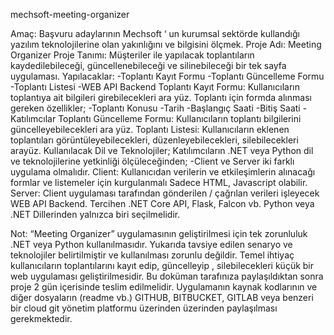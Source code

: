 mechsoft-meeting-organizer

Amaç:
Başvuru adaylarının Mechsoft ‘ un kurumsal sektörde kullandığı yazılım teknolojilerine olan
yakınlığını ve bilgisini ölçmek. Proje Adı:
Meeting Organizer
Proje Tanımı:
Müşteriler ile yapılacak toplantıların kaydedilebileceği, güncellenebileceği ve silinebileceği bir tek sayfa uygulaması.
Yapılacaklar:
-Toplantı Kayıt Formu
-Toplantı Güncelleme Formu
-Toplantı Listesi
-WEB API Backend
Toplantı Kayıt Formu:
Kullanıcıların toplantıya ait bilgileri girebilecekleri ara yüz. Toplantı için formda alınması gereken özellikler;
-Toplantı Konusu
-Tarih
-Başlangıç Saati
-Bitiş Saati
-Katılımcılar
Toplantı Güncelleme Formu:
Kullanıcıların toplantı bilgilerini güncelleyebilecekleri ara yüz. Toplantı Listesi:
Kullanıcıların eklenen toplantıları görüntüleyebilecekleri, düzenleyebilecekleri, silebilecekleri arayüz. Kullanılacak Dil ve Teknolojiler;
Katılımcıların .NET veya Python dil ve teknolojilerine yetkinliği ölçüleceğinden;
-Client ve Server iki farklı uygulama olmalıdır.
Client: Kullanıcıdan verilerin ve etkileşimlerin alınacağı formlar ve listemeler için kurgulanmalı Sadece HTML, Javascript olabilir.
Server: Client uygulaması tarafından gönderilen / çağrılan verileri işleyecek WEB API Backend. Tercihen .NET Core API, Flask, Falcon vb. Python veya .NET Dillerinden yalnızca biri seçilmelidir.

Not: “Meeting Organizer” uygulamasının geliştirilmesi için tek zorunluluk .NET veya Python kullanılmasıdır. Yukarıda tavsiye edilen senaryo ve teknolojiler belirtilmiştir ve kullanılması zorunlu değildir. Temel ihtiyaç kullanıcıların toplantılarını kayıt edip, güncelleyip , silebilecekleri küçük bir web uygulaması geliştirilmesidir. Bu doküman tarafınıza paylaşıldıktan sonra proje 2 gün içerisinde teslim edilmelidir.
Uygulamanın kaynak kodlarının ve diğer dosyaların (readme vb.) GITHUB, BITBUCKET, GITLAB veya benzeri bir cloud git yönetim platformu üzerinden üzerinden paylaşılması gerekmektedir.
